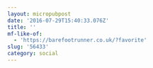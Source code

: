 ```yaml
---
layout: micropubpost
date: '2016-07-29T15:40:33.076Z'
title: ''
mf-like-of:
  - 'https://barefootrunner.co.uk/?favorite'
slug: '56433'
category: social
---
```

